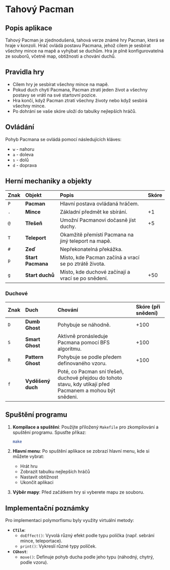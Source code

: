 # Tahový Pacman

## Popis aplikace

Tahový Pacman je zjednodušená, tahová verze známé hry Pacman, která se hraje v konzoli. Hráč ovládá postavu Pacmana, jehož cílem je sesbírat všechny mince na mapě a vyhýbat se duchům. Hra je plně konfigurovatelná ze souborů, včetně map, obtížnosti a chování duchů.

## Pravidla hry

- Cílem hry je sesbírat všechny mince na mapě.
- Pokud duch chytí Pacmana, Pacman ztratí jeden život a všechny postavy se vrátí na své startovní pozice.
- Hra končí, když Pacman ztratí všechny životy nebo když sesbírá všechny mince.
- Po dohrání se vaše skóre uloží do tabulky nejlepších hráčů.

## Ovládání

Pohyb Pacmana se ovládá pomocí následujících kláves:
- `w` - nahoru
- `a` - doleva
- `s` - dolů
- `d` - doprava

## Herní mechaniky a objekty

| Znak | Objekt | Popis | Skóre |
| :--- | :--- | :--- | :--- |
| `P` | **Pacman** | Hlavní postava ovládaná hráčem. | |
| `.` | **Mince** | Základní předmět ke sbírání. | +1 |
| `@` | **Třešeň** | Umožní Pacmanovi dočasně jíst duchy. | +5 |
| `T` | **Teleport** | Okamžitě přemístí Pacmana na jiný teleport na mapě. | |
| `#` | **Zeď** | Nepřekonatelná překážka. | |
| `p` | **Start Pacmana** | Místo, kde Pacman začíná a vrací se po ztrátě života. | |
| `g` | **Start duchů** | Místo, kde duchové začínají a vrací se po snědení. | +50 |

### Duchové

| Znak | Duch | Chování | Skóre (při snědení) |
| :--- | :--- | :--- | :--- |
| `D` | **Dumb Ghost** | Pohybuje se náhodně. | +100 |
| `S` | **Smart Ghost** | Aktivně pronásleduje Pacmana pomocí BFS algoritmu. | +100 |
| `R` | **Pattern Ghost** | Pohybuje se podle předem definovaného vzoru. | +100 |
| `f` | **Vyděšený duch** | Poté, co Pacman sní třešeň, duchové přejdou do tohoto stavu, kdy utíkají před Pacmanem a mohou být snědeni. | |

## Spuštění programu

1.  **Kompilace a spuštění**: Použijte přiložený `Makefile` pro zkompilování a spuštění programu. Spusťte příkaz:
    ```bash
    make
    ```

2.  **Hlavní menu**: Po spuštění aplikace se zobrazí hlavní menu, kde si můžete vybrat:
    - Hrát hru
    - Zobrazit tabulku nejlepších hráčů
    - Nastavit obtížnost
    - Ukončit aplikaci

3.  **Výběr mapy**: Před začátkem hry si vyberete mapu ze souboru.

## Implementační poznámky

Pro implementaci polymorfismu byly využity virtuální metody:

-   **`CTile`**:
    -   `doEffect()`: Vyvolá různý efekt podle typu políčka (např. sebrání mince, teleportace).
    -   `print()`: Vykreslí různé typy políček.
-   **`CGhost`**:
    -   `move()`: Definuje pohyb ducha podle jeho typu (náhodný, chytrý, podle vzoru).
